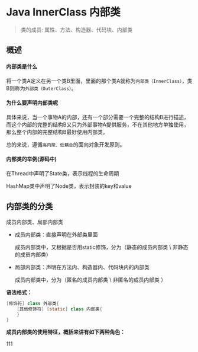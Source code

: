 # Java InnerClass 内部类

>类的成员: 属性、方法、构造器、代码块、内部类

## 概述

####  内部类是什么

将一个类A定义在另一个类B里面，里面的那个类A就称为`内部类（InnerClass）`，类B则称为`外部类（OuterClass）`。

#### 为什么要声明内部类呢

具体来说，当一个事物A的内部，还有一个部分需要一个完整的结构B进行描述，而这个内部的完整的结构B又只为外部事物A提供服务，不在其他地方单独使用，那么整个内部的完整结构B最好使用内部类。

总的来说，遵循`高内聚、低耦合`的面向对象开发原则。

#### 内部类的举例(源码中)

在Thread中声明了State类，表示线程的生命周期

HashMap类中声明了Node类，表示封装的key和value

## 内部类的分类

成员内部类、局部内部类

* 成员内部类：直接声明在外部类里面

  成员内部类中，又根据是否用static修饰，分为（静态的成员内部类  \   非静态的成员内部类）

* 局部内部类：声明在方法内、构造器内、代码块内的内部类

  成员内部类中，分为（匿名的成员内部类  \  非匿名的成员内部类  ）

**语法格式：**

```java
[修饰符] class 外部类{
    [其他修饰符] [static] class 内部类{
    }
}
```

**成员内部类的使用特征，概括来讲有如下两种角色：**





111

